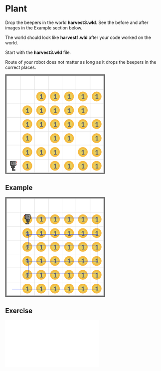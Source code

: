 # Plant

Drop the beepers in the world **harvest3.wld**. See the before and after images in the Example section below.

The world should look like **harvest1.wld** after your code worked on the world.

Start with the **harvest3.wld** file.

Route of your robot does not matter as long as it drops the beepers in the correct places.

<img src="../assets/04-1-harvest-more-before.png" style="max-width:320px" />

## Example

<img src="../assets/04-2-plant-after.png" style="max-width:320px" />

## Exercise

<iframe class="u-pad-embed" src="../pads/plant/
exercise_embed/" frameborder="0"></iframe>
